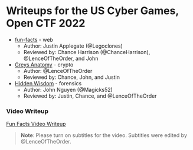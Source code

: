 # Writeups for the US Cyber Games, Open CTF 2022
* [fun-facts](fun-facts) - web
    - Author: Justin Applegate (@Legoclones)
    - Reviewed by: Chance Harrison (@ChanceHarrison), @LenceOfTheOrder, and John
* [Greys Anatomy](greys-anatomy) - crypto
    - Author: @LenceOfTheOrder
    - Reviewed by: Chance, John, and Justin
* [Hidden Wisdom](hidden-wisdom) - forensics
    - Author: John Nguyen (@Magicks52)
    - Reviewed by: Justin, Chance, and @LenceOfTheOrder

### Video Writeup
[Fun Facts Video Writeup](https://www.youtube.com/watch?v=IEUb1WsSSqw)
> **Note**: Please turn on subtitles for the video.
> Subtitles were edited by @LenceOfTheOrder.
